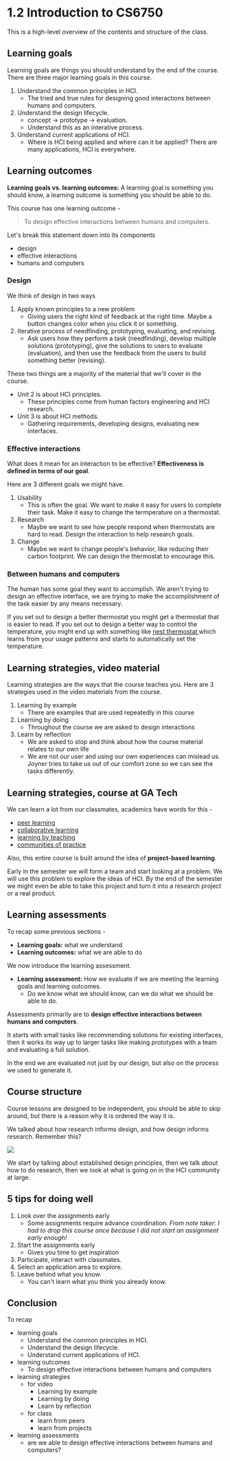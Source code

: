 # 1.2 Introduction to CS6750

This is a high-level overview of the contents and structure of the class.

## Learning goals

Learning goals are things you should understand by the end of the course. There are three major learning goals in this course.

1. Understand the common principles in HCI.
   - The tried and true rules for designing good interactions between humans and computers.
2. Understand the design lifecycle.
   - concept -> prototype -> evaluation.
   - Understand this as an interative process.
3. Understand current applications of HCI.
   - Where is HCI being applied and where can it be applied? There are many applications, HCI is everywhere.

## Learning outcomes

**Learning goals vs. learning outcomes:** A learning goal is something you should know, a learning outcome is something you should be able to do.

This course has one learning outcome -

> To design effective interactions between humans and computers.

Let's break this statement down into its components

- design
- effective interactions
- humans and computers

### Design

We think of design in two ways

1. Apply known principles to a new problem
   - Giving users the right kind of feedback at the right time. Maybe a button changes color when you click it or something.
2. Iterative process of needfinding, prototyping, evaluating, and revising.
   - Ask users how they perform a task (needfinding), develop multiple solutions (prototyping), give the solutions to users to evaluate (evaluation), and then use the feedback from the users to build something better (revising).

These two things are a majority of the material that we'll cover in the course.

- Unit 2 is about HCI principles.
  - These principles come from human factors engineering and HCI research.
- Unit 3 is about HCI methods.
  - Gathering requirements, developing designs, evaluating new interfaces.

### Effective interactions

What does it mean for an interaction to be effective? **Effectiveness is defined in terms of our goal**.

Here are 3 different goals we might have.

1. Usability
   - This is often the goal. We want to make it easy for users to complete their task. Make it easy to change the termperature on a thermostat.
2. Research
   - Maybe we want to see how people respond when thermostats are hard to read. Design the interaction to help research goals.
3. Change
   - Maybe we want to change people's behavior, like reducing their carbon footprint. We can design the thermostat to encourage this.

### Between humans and computers

The human has some goal they want to accomplish. We aren't trying to design an effective interface, we are trying to make the accomplishment of the task easier by any means necessary.

If you set out to design a better thermostat you might get a thermostat that is easier to read. If you set out to design a better way to control the temperature, you might end up with something like [nest thermostat ](https://en.wikipedia.org/wiki/Nest_Thermostat) which learns from your usage patterns and starts to automatically set the temperature.

## Learning strategies, video material

Learning strategies are the ways that the course teaches you. Here are 3 strategies used in the video materials from the course.

1. Learning by example
   - There are examples that are used repeatedly in this course
2. Learning by doing
   - Throughout the course we are asked to design interactions
3. Learn by reflection
   - We are asked to stop and think about how the course material relates to our own life
   - We are not our user and using our own experiences can mislead us. Joyner tries to take us out of our comfort zone so we can see the tasks differently.

## Learning strategies, course at GA Tech

We can learn a lot from our classmates, academics have words for this -

- [peer learning](https://en.wikipedia.org/wiki/Peer_learning)
- [collaborative learning](https://en.wikipedia.org/wiki/Collaborative_learning)
- [learning by teaching](https://en.wikipedia.org/wiki/Learning_by_teaching)
- [communities of practice](https://en.wikipedia.org/wiki/Community_of_practice)

Also, this entire course is built around the idea of **project-based learning**.

Early in the semester we will form a team and start looking at a problem. We will use this problem to explore the ideas of HCI. By the end of the semester we might even be able to take this project and turn it into a research project or a real product.

## Learning assessments

To recap some previous sections -

- **Learning goals:** what we understand
- **Learning outcomes:** what we are able to do

We now introduce the learning assessment.

- **Learning assessment:** How we evaluate if we are meeting the learning goals and learning outcomes.
  - Do we know what we should know, can we do what we should be able to do.

Assessments primarily are to **design effective interactions between humans and computers**.

It starts with small tasks like recommending solutions for existing interfaces, then it works its way up to larger tasks like making prototypes with a team and evaluating a full solution.

In the end we are evaluated not just by our design, but also on the process we used to generate it.

## Course structure

Course lessons are designed to be independent, you should be able to skip around, but there is a reason why it is ordered the way it is.

We talked about how research informs design, and how design informs research. Remember this?

![](https://assets.omscs.io/secure-computer-systems/1.1-1.3/research_design.png)

We start by talking about established design principles, then we talk about how to do research, then we look at what is going on in the HCI community at large.

## 5 tips for doing well

1. Look over the assignments early
   - Some assignments require advance coordination. _From note taker: I had to drop this course once because I did not start an assignment early enough!_
2. Start the assignments early
   - Gives you time to get inspiration
3. Participate, interact with classmates.
4. Select an application area to explore.
5. Leave behind what you know.
   - You can't learn what you think you already know.

## Conclusion

To recap

- learning goals
  - Understand the common principles in HCI.
  - Understand the design lifecycle.
  - Understand current applications of HCI.
- learning outcomes
  - To design effective interactions between humans and computers
- learning strategies
  - for video
    - Learning by example
    - Learning by doing
    - Learn by reflection
  - for class
    - learn from peers
    - learn from projects
- learning assessments
  - are we able to design effective interactions between humans and computers?
